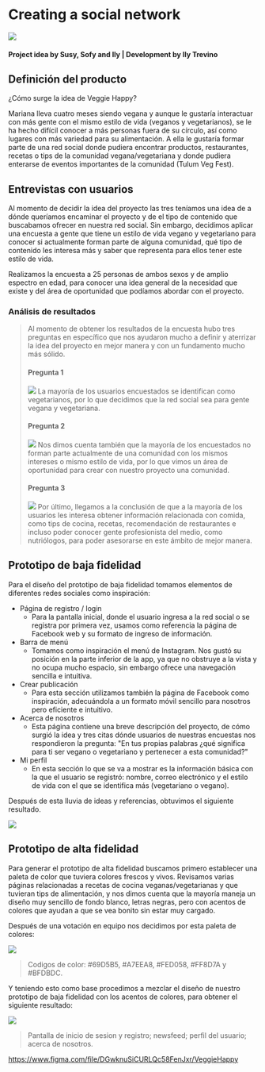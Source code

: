 # Creating a social network

![](images/logojpg.jpg)
#### Project idea by Susy, Sofy and Ily | Development by Ily Trevino

## Definición del producto

¿Cómo surge la idea de Veggie Happy?

Mariana lleva cuatro meses siendo vegana y aunque le gustaría interactuar con más gente con el mismo estilo de vida (veganos y vegetarianos), se le ha hecho difícil conocer a más personas fuera de su círculo, así como lugares con más variedad para su alimentación.
A ella le gustaría formar parte de una red social donde pudiera encontrar productos, restaurantes, recetas o tips de la comunidad vegana/vegetariana y donde pudiera enterarse de eventos importantes de la comunidad (Tulum Veg Fest).

## Entrevistas con usuarios

Al momento de decidir la idea del proyecto las tres teníamos una idea de a dónde queríamos encaminar el proyecto y de el tipo de contenido que buscabamos ofrecer en nuestra red social. Sin embargo, decidimos aplicar una encuesta a gente que tiene un estilo de vida vegano y vegetariano para conocer si actualmente forman parte de alguna comunidad, qué tipo de contenido les interesa más y saber que representa para ellos tener este estilo de vida.

Realizamos la encuesta a 25 personas de ambos sexos y de amplio espectro en edad, para conocer una idea general de la necesidad que existe y del área de oportunidad que podíamos abordar con el proyecto.

### Análisis de resultados
>Al momento de obtener los resultados de la encuesta hubo tres preguntas en específico que nos ayudaron mucho a definir y aterrizar la idea del proyecto en mejor manera y con un fundamento mucho más sólido.
>
>#### Pregunta 1
>
>![](images/pregunta1.png)
>La mayoría de los usuarios encuestados se identifican como vegetarianos, por lo que decidimos que la red social sea para gente vegana y vegetariana.
>
>#### Pregunta 2
>![](images/pregunta2.png)
>Nos dimos cuenta también que la mayoría de los encuestados no forman parte actualmente de una comunidad con los mismos intereses o mismo estilo de vida, por lo que vimos un área de oportunidad para crear con nuestro proyecto una comunidad.
>
>#### Pregunta 3
>![](images/pregunta3.png)
>Por último, llegamos a la conclusión de que a la mayoría de los usuarios les interesa obtener información relacionada con comida, como tips de cocina, recetas, recomendación de restaurantes e incluso poder conocer gente profesionista del medio, como nutriólogos, para poder asesorarse en este ámbito de mejor manera.

## Prototipo de baja fidelidad

Para el diseño del prototipo de baja fidelidad tomamos elementos de diferentes redes sociales como inspiración:
- Página de registro / login
  - Para la pantalla inicial, donde el usuario ingresa a la red social o se registra por primera vez, usamos como referencia la página de Facebook web y su formato de ingreso de información.
- Barra de menú
  - Tomamos como inspiración el menú de Instagram. Nos gustó su posición en la parte inferior de la app, ya que no obstruye a la vista y no ocupa mucho espacio, sin embargo ofrece una navegación sencilla e intuitiva.
- Crear publicación
  - Para esta sección utilizamos también la página de Facebook como inspiración, adecuándola a un formato móvil sencillo para nosotros pero eficiente e intuitivo.
- Acerca de nosotros
  - Esta página contiene una breve descripción del proyecto, de cómo surgió la idea y tres citas dónde usuarios de nuestras encuestas nos respondieron la pregunta: "En tus propias palabras ¿qué significa para ti ser vegano o vegetariano y pertenecer a esta comunidad?"
- Mi perfil
  - En esta sección lo que se va a mostrar es la información básica con la que el usuario se registró: nombre, correo electrónico y el estilo de vida con el que se identifica más (vegetariano o vegano).

Después de esta lluvia de ideas y referencias, obtuvimos el siguiente resultado.

![](images/prototipoBaja.jpg)


## Prototipo de alta fidelidad

Para generar el prototipo de alta fidelidad buscamos primero establecer una paleta de color que tuviera colores frescos y vivos. Revisamos varias páginas relacionadas a recetas de cocina veganas/vegetarianas y que tuvieran tips de alimentación, y nos dimos cuenta que la mayoría maneja un diseño muy sencillo de fondo blanco, letras negras, pero con acentos de colores que ayudan a que se vea bonito sin estar muy cargado.

Después de una votación en equipo nos decidimos por esta paleta de colores:

![](images/palette.jpg)
> Codigos de color: #69D5B5, #A7EEA8, #FED058, #FF8D7A y #BFDBDC.

Y teniendo esto como base procedimos a mezclar el diseño de nuestro prototipo de baja fidelidad con los acentos de colores, para obtener el siguiente resultado:

![](images/prototipoAlta.png)
>Pantalla de inicio de sesion y registro; newsfeed; perfil del usuario; acerca de nosotros.

https://www.figma.com/file/DGwknuSiCURLQc58FenJxr/VeggieHappy
